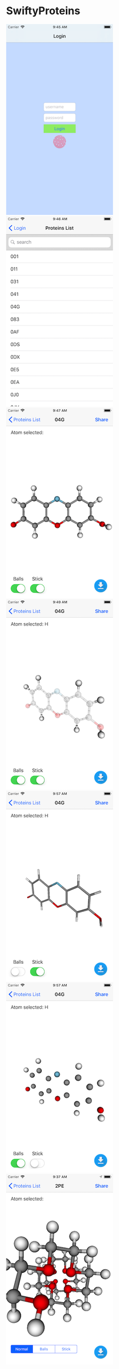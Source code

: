 # SwiftyProteins

![](https://github.com/jschotte/SwiftyProteins/blob/master/screenshots/1.png?raw=true)![](https://github.com/jschotte/SwiftyProteins/blob/master/screenshots/2.png?raw=true)![](https://github.com/jschotte/SwiftyProteins/blob/master/screenshots/3.png?raw=true)
![](https://github.com/jschotte/SwiftyProteins/blob/master/screenshots/4.png?raw=true)![](https://github.com/jschotte/SwiftyProteins/blob/master/screenshots/5.png?raw=true)![](https://github.com/jschotte/SwiftyProteins/blob/master/screenshots/6.png?raw=true)
![](https://github.com/jschotte/SwiftyProteins/blob/master/screenshots/7.png?raw=true)
